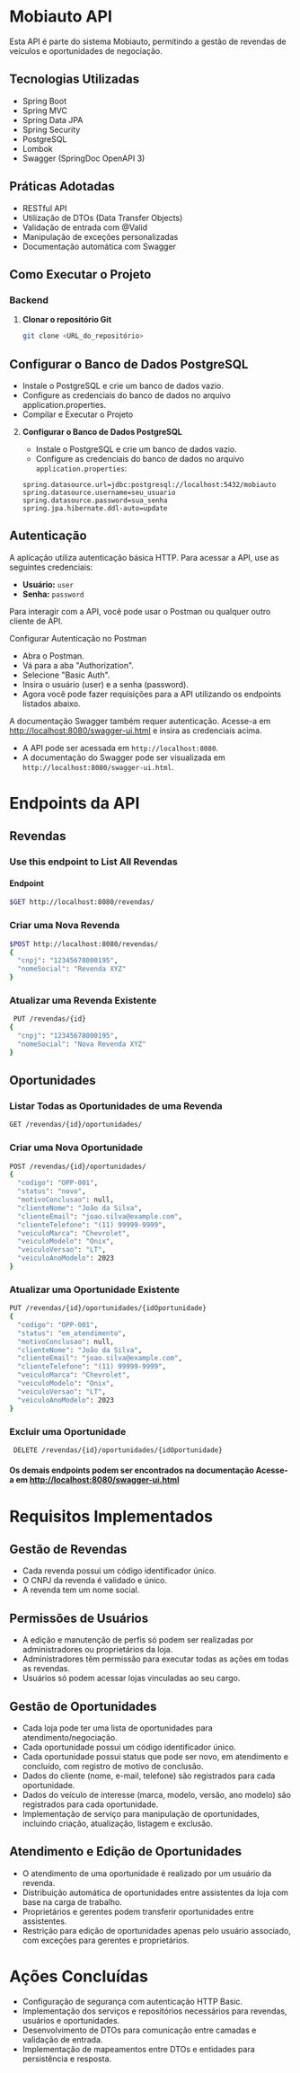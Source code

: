 # Mobiauto API

Esta API é parte do sistema Mobiauto, permitindo a gestão de revendas de veículos e oportunidades de negociação.

## Tecnologias Utilizadas

- Spring Boot
- Spring MVC
- Spring Data JPA
- Spring Security
- PostgreSQL
- Lombok
- Swagger (SpringDoc OpenAPI 3)

## Práticas Adotadas

- RESTful API
- Utilização de DTOs (Data Transfer Objects)
- Validação de entrada com @Valid
- Manipulação de exceções personalizadas
- Documentação automática com Swagger

## Como Executar o Projeto

### Backend

1. **Clonar o repositório Git**

   ```bash
   git clone <URL_do_repositório>

## Configurar o Banco de Dados PostgreSQL

- Instale o PostgreSQL e crie um banco de dados vazio.
- Configure as credenciais do banco de dados no arquivo application.properties.
- Compilar e Executar o Projeto
   
2. **Configurar o Banco de Dados PostgreSQL**

    - Instale o PostgreSQL e crie um banco de dados vazio.
    - Configure as credenciais do banco de dados no arquivo `application.properties`:

    ```properties
    spring.datasource.url=jdbc:postgresql://localhost:5432/mobiauto
    spring.datasource.username=seu_usuario
    spring.datasource.password=sua_senha
    spring.jpa.hibernate.ddl-auto=update
    ```
## Autenticação

A aplicação utiliza autenticação básica HTTP. Para acessar a API, use as seguintes credenciais:

- **Usuário:** `user`
- **Senha:** `password`

Para interagir com a API, você pode usar o Postman ou qualquer outro cliente de API.

Configurar Autenticação no Postman
- Abra o Postman.
- Vá para a aba "Authorization".
- Selecione "Basic Auth".
- Insira o usuário (user) e a senha (password).
- Agora você pode fazer requisições para a API utilizando os endpoints listados abaixo.

A documentação Swagger também requer autenticação. Acesse-a em [http://localhost:8080/swagger-ui.html](http://localhost:8080/swagger-ui.html) e insira as credenciais acima.

- A API pode ser acessada em `http://localhost:8080`. 
- A documentação do Swagger pode ser visualizada em `http://localhost:8080/swagger-ui.html`.

# Endpoints da API

## Revendas

### Use this endpoint to List All Revendas

#### Endpoint
```bash
$GET http://localhost:8080/revendas/
```
### Criar uma Nova Revenda
```bash
$POST http://localhost:8080/revendas/
{
  "cnpj": "12345678000195",
  "nomeSocial": "Revenda XYZ"
}
```
### Atualizar uma Revenda Existente

```bash
 PUT /revendas/{id}
{
  "cnpj": "12345678000195",
  "nomeSocial": "Nova Revenda XYZ"
}
 ```
## Oportunidades
### Listar Todas as Oportunidades de uma Revenda
```bash
GET /revendas/{id}/oportunidades/
 ```
### Criar uma Nova Oportunidade
```bash
POST /revendas/{id}/oportunidades/
{
  "codigo": "OPP-001",
  "status": "novo",
  "motivoConclusao": null,
  "clienteNome": "João da Silva",
  "clienteEmail": "joao.silva@example.com",
  "clienteTelefone": "(11) 99999-9999",
  "veiculoMarca": "Chevrolet",
  "veiculoModelo": "Onix",
  "veiculoVersao": "LT",
  "veiculoAnoModelo": 2023
}
 ```
### Atualizar uma Oportunidade Existente
```bash
PUT /revendas/{id}/oportunidades/{idOportunidade}
{
  "codigo": "OPP-001",
  "status": "em_atendimento",
  "motivoConclusao": null,
  "clienteNome": "João da Silva",
  "clienteEmail": "joao.silva@example.com",
  "clienteTelefone": "(11) 99999-9999",
  "veiculoMarca": "Chevrolet",
  "veiculoModelo": "Onix",
  "veiculoVersao": "LT",
  "veiculoAnoModelo": 2023
}
```
### Excluir uma Oportunidade
```bash
 DELETE /revendas/{id}/oportunidades/{idOportunidade}
```

#### Os demais endpoints podem ser encontrados na documentação Acesse-a em [http://localhost:8080/swagger-ui.html](http://localhost:8080/swagger-ui.html)

# Requisitos Implementados

## Gestão de Revendas

- Cada revenda possui um código identificador único.
- O CNPJ da revenda é validado e único.
- A revenda tem um nome social.

## Permissões de Usuários

- A edição e manutenção de perfis só podem ser realizadas por administradores ou proprietários da loja.
- Administradores têm permissão para executar todas as ações em todas as revendas.
- Usuários só podem acessar lojas vinculadas ao seu cargo.

## Gestão de Oportunidades

- Cada loja pode ter uma lista de oportunidades para atendimento/negociação.
- Cada oportunidade possui um código identificador único.
- Cada oportunidade possui status que pode ser novo, em atendimento e concluído, com registro de motivo de conclusão.
- Dados do cliente (nome, e-mail, telefone) são registrados para cada oportunidade.
- Dados do veículo de interesse (marca, modelo, versão, ano modelo) são registrados para cada oportunidade.
- Implementação de serviço para manipulação de oportunidades, incluindo criação, atualização, listagem e exclusão.

## Atendimento e Edição de Oportunidades

- O atendimento de uma oportunidade é realizado por um usuário da revenda.
- Distribuição automática de oportunidades entre assistentes da loja com base na carga de trabalho.
- Proprietários e gerentes podem transferir oportunidades entre assistentes.
- Restrição para edição de oportunidades apenas pelo usuário associado, com exceções para gerentes e proprietários.

# Ações Concluídas

- Configuração de segurança com autenticação HTTP Basic.
- Implementação dos serviços e repositórios necessários para revendas, usuários e oportunidades.
- Desenvolvimento de DTOs para comunicação entre camadas e validação de entrada.
- Implementação de mapeamentos entre DTOs e entidades para persistência e resposta.
